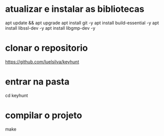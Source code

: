 
# atualizar e instalar as bibliotecas
apt update && apt upgrade
apt install git -y
apt install build-essential -y
apt install libssl-dev -y
apt install libgmp-dev -y

# clonar o repositorio
https://github.com/luelsilva/keyhunt

# entrar na pasta
cd keyhunt

# compilar o projeto
make


